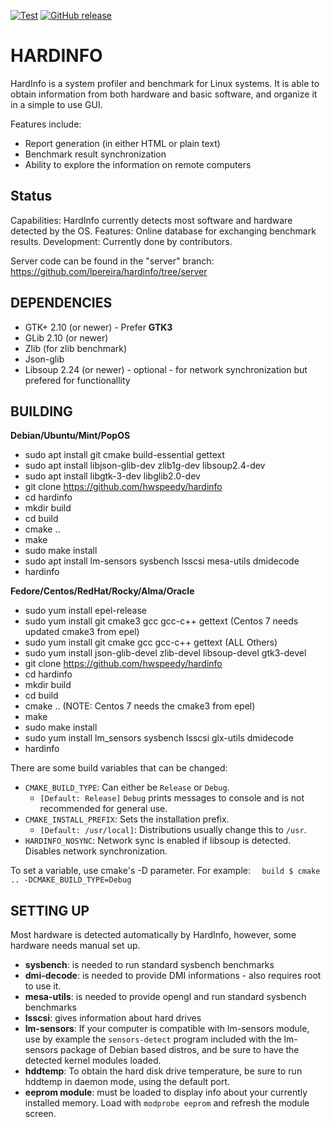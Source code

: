 [![Test](https://github.com/hwspeedy/hardinfo/actions/workflows/test.yml/badge.svg)](https://github.com/hwspeedy/hardinfo/actions/workflows/test.yml)
[![GitHub release](https://img.shields.io/github/release/hwspeedy/hardinfo.svg)](https://github.com/hwspeedy/hardinfo/releases)

HARDINFO
========

HardInfo is a system profiler and benchmark for Linux systems. It is able to
obtain information from both hardware and basic software, and organize it
in a simple to use GUI.

Features include:
- Report generation (in either HTML or plain text)
- Benchmark result synchronization
- Ability to explore the information on remote computers

Status
------

Capabilities: HardInfo currently detects most software and hardware detected by the OS.
Features: Online database for exchanging benchmark results.
Development: Currently done by contributors.

Server code can be found in the "server" branch: https://github.com/lpereira/hardinfo/tree/server

DEPENDENCIES
------------
- GTK+ 2.10 (or newer) - Prefer **GTK3**
- GLib 2.10 (or newer)
- Zlib (for zlib benchmark)
- Json-glib
- Libsoup 2.24 (or newer) - optional - for network synchronization but prefered for functionallity

BUILDING
--------
**Debian/Ubuntu/Mint/PopOS**
- sudo apt install git cmake build-essential gettext
- sudo apt install libjson-glib-dev zlib1g-dev libsoup2.4-dev
- sudo apt install libgtk-3-dev libglib2.0-dev
- git clone https://github.com/hwspeedy/hardinfo
- cd hardinfo
- mkdir build
- cd build
- cmake ..
- make
- sudo make install
- sudo apt install lm-sensors sysbench lsscsi mesa-utils dmidecode
- hardinfo

**Fedore/Centos/RedHat/Rocky/Alma/Oracle**
- sudo yum install epel-release
- sudo yum install git cmake3 gcc gcc-c++ gettext (Centos 7 needs updated cmake3 from epel)
- sudo yum install git cmake gcc gcc-c++ gettext (ALL Others)
- sudo yum install json-glib-devel zlib-devel libsoup-devel gtk3-devel
- git clone https://github.com/hwspeedy/hardinfo
- cd hardinfo
- mkdir build
- cd build
- cmake ..   (NOTE: Centos 7 needs the cmake3 from epel)
- make
- sudo make install
- sudo yum install lm_sensors sysbench lsscsi glx-utils dmidecode
- hardinfo


There are some build variables that can be changed:
 * `CMAKE_BUILD_TYPE`: Can either be ``Release`` or ``Debug``.
   * `[Default: Release]` ``Debug`` prints messages to console and is not recommended for general use.
 * `CMAKE_INSTALL_PREFIX`: Sets the installation prefix.
   * `[Default: /usr/local]`: Distributions usually change this to `/usr`.
 * `HARDINFO_NOSYNC`: Network sync is enabled if libsoup is detected. Disables network synchronization.

To set a variable, use cmake's -D parameter. For example:
`	build $ cmake .. -DCMAKE_BUILD_TYPE=Debug `


SETTING UP
----------
Most hardware is detected automatically by HardInfo, however, some hardware 
needs manual set up.

- **sysbench**: is needed to run standard sysbench benchmarks
- **dmi-decode**: is needed to provide DMI informations - also requires root to use it.
- **mesa-utils**: is needed to provide opengl and run standard sysbench benchmarks
- **lsscsi**: gives information about hard drives
- **lm-sensors**: If your computer is compatible with lm-sensors module, use by example the
`sensors-detect` program included with the lm-sensors package of Debian based distros, and be sure
to have the detected kernel modules loaded.
- **hddtemp**: To obtain the hard disk drive temperature, be sure to run hddtemp
in daemon mode, using the default port.
- **eeprom module**: must be loaded to display info about your currently installed memory.
Load with `modprobe eeprom` and refresh the module screen.

